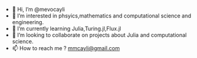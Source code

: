 - 👋 Hi, I’m @mevocayli
- 👀 I’m interested in phsyics,mathematics and computational science and engineering.
- 🌱 I’m currently learning Julia,Turing.jl,Flux.jl
- 💞️ I’m looking to collaborate on projects about Julia and computational science.
- 📫 How to reach me ? mmcayli@gmail.com

<!---
mevocayli/mevocayli is a ✨ special ✨ repository because its `README.md` (this file) appears on your GitHub profile.
You can click the Preview link to take a look at your changes.
--->
